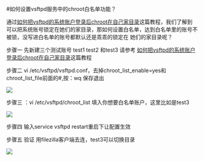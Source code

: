<!-- --- tag:  云主机 linux ftp 进阶  -->

#如何设置vsftpd服务中的chroot白名单功能？

通过[如何把vsftpd的系统账户登录后chroot在自己家目录](http://kb.51hosting.com/kb/how-to-chroot.md)这篇教程，我们了解到
可以把系统账号锁定在她们的家目录，那如何设置白名单，达到白名单里的账号不被锁，没写进白名单的账号都默认还是乖乖的锁定在
她们的家目录呢？

步骤一 先新建三个测试账号 test1 test2 和test3 请参考 
[如何把vsftpd的系统账户登录后chroot在自己家目录](http://kb.51hosting.com/kb/how-to-chroot.md)这篇教程

步骤二 vi /etc/vsftpd/vsftpd.conf，去掉chroot_list_enable=yes和chroot_list_file前面的#,按：wq 保存退出

![](http://kb.51hosting.com/_media/kb/chroot_list.png)


步骤三 ：vi /etc/vsftpd/chroot_list 填入你想要白名单账户，这里比如是test3

![](http://kb.51hosting.com/_media/kb/chroot__test3.png)

步骤四 输入service vsftpd restart重启下让配置生效

步骤五 验证 用filezilla客户端去连，test3可以切换目录

![](http://kb.51hosting.com/_media/kb/test3ok.png)

